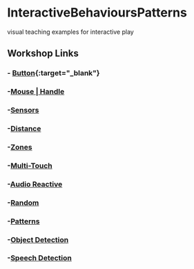 # InteractiveBehavioursPatterns
visual teaching examples for interactive play

## Workshop Links

### - [Button](https://editor.p5js.org/jen_GSA/full/m_YW3iZ7){:target="_blank"}
### -[Mouse | Handle](https://editor.p5js.org/jen_GSA/present/rop9Pq8q7)
### -[Sensors](https://editor.p5js.org/jen_GSA/full/5e8YELuO)
### -[Distance](https://editor.p5js.org/jen_GSA/present/TlLRXQmyk)
### -[Zones](https://editor.p5js.org/jen_GSA/full/_cfb_Ldvy)
### -[Multi-Touch](https://editor.p5js.org/jen_GSA/present/v-SX68Am)
### -[Audio Reactive](https://editor.p5js.org/jen_GSA/full/5rxKt6JeH)
### -[Random](https://editor.p5js.org/jen_GSA/full/SE6YUKa1)
### -[Patterns](https://editor.p5js.org/jen_GSA/full/DZY-gJ30)
### -[Object Detection](https://editor.p5js.org/jen_GSA/full/T5-XU1FJ)
### -[Speech Detection](https://editor.p5js.org/jen_GSA/full/KYac5BHR)

